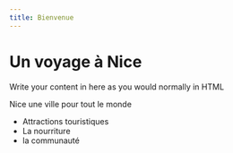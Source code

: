 ```yaml
---
title: Bienvenue
---
```


<h1>Un voyage à Nice</h1>
<p>Write your content in here as you would normally in HTML</p>

<p>Nice une ville pour tout le monde</p>

<ul>
<li>Attractions touristiques</li>
<li>La nourriture</li>
<li>la communauté</li>
</ul>
